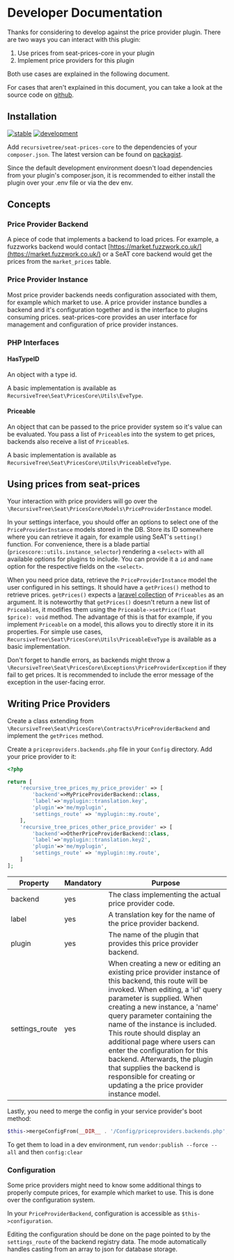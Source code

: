 # Developer Documentation

Thanks for considering to develop against the price provider plugin.
There are two ways you can interact with this plugin:

1. Use prices from seat-prices-core in your plugin
2. Implement price providers for this plugin

Both use cases are explained in the following document.

For cases that aren't explained in this document, you can take a look at the source code on 
[github](https://github.com/recursivetree/seat-prices-core).

## Installation

[![stable](https://poser.pugx.org/recursivetree/seat-prices-core/v/stable?style=flat-square)](https://packagist.org/packages/recursivetree/seat-prices-core)
[![development](https://poser.pugx.org/recursivetree/seat-prices-core/v/unstable?style=flat-square)](https://packagist.org/packages/recursivetree/seat-prices-core)

Add `recursivetree/seat-prices-core` to the dependencies of your `composer.json`. The latest version can be found on
[packagist](https://packagist.org/packages/recursivetree/seat-prices-core).

Since the default development environment doesn't load dependencies from your plugin's composer.json, it is
recommended to either install the plugin over your .env file or via the dev env.

## Concepts

### Price Provider Backend

A piece of code that implements a backend to load prices. For example, a fuzzworks backend would contact
[https://market.fuzzwork.co.uk/](https://market.fuzzwork.co.uk/) or a SeAT core backend would get the prices from
the `market_prices` table.

### Price Provider Instance

Most price provider backends needs configuration associated with them, for example which market to use. A price
provider instance bundles a backend and it's configuration together and is the interface to plugins consuming prices.
seat-prices-core provides an user interface for management and configuration of price provider instances.

### PHP Interfaces

#### HasTypeID

An object with a type id.

A basic implementation is available as `RecursiveTree\Seat\PricesCore\Utils\EveType`.

#### Priceable

An object that can be passed to the price provider system so it's value can be evaluated. You pass a list of
`Priceable`s into the system to get prices, backends also receive a list of `Priceable`s.

A basic implementation is available as `RecursiveTree\Seat\PricesCore\Utils\PriceableEveType`.

## Using prices from seat-prices

Your interaction with price providers will go over the `\RecursiveTree\Seat\PricesCore\Models\PriceProviderInstance`
model.

In your settings interface, you should offer an options to select one of the `PriceProviderInstance` models stored in
the DB. Store its ID somewhere where you can retrieve it again, for example using SeAT's `setting()` function. For
convenience, there is a blade partial (`pricescore::utils.instance_selector`) rendering a `<select>` with all available
options for plugins to include. You can provide it a `id` and `name` option for the respective fields on the `<select>`.

When you need price data, retrieve the `PriceProviderInstance` model the user configured in his settings.
It should have a `getPrices()` method to retrieve prices. `getPrices()` expects a 
[laravel collection](https://laravel.com/docs/10.x/collections) of `Priceables` as an argument. It is noteworthy that
`getPrices()` doesn't return a new list of `Priceable`s, it modifies them using the `Priceable->setPrice(float 
$price): void` method. The advantage of this is that for example, if you implement `Priceable` on a model, this allows 
you to directly store it in its properties. For simple use cases, `RecursiveTree\Seat\PricesCore\Utils\PriceableEveType`
is available as a basic implementation.

Don't forget to handle errors, as backends might throw a `\RecursiveTree\Seat\PricesCore\Exceptions\PriceProviderException`
if they fail to get prices. It is recommended to include the error message of the exception in the user-facing error.

## Writing Price Providers

Create a class extending from `\RecursiveTree\Seat\PricesCore\Contracts\PriceProviderBackend` and implement the
`getPrices` method.

Create a `priceproviders.backends.php` file in your `Config` directory. Add your price provider to it:

```php
<?php

return [
    'recursive_tree_prices_my_price_provider' => [
        'backend'=>MyPriceProviderBackend::class,
        'label'=>'myplugin::translation.key',
        'plugin'=>'me/myplugin',
        'settings_route' => 'myplugin::my.route',
    ],
    'recursive_tree_prices_other_price_provider' => [
        'backend'=>OtherPriceProviderBackend::class,
        'label'=>'myplugin::translation.key2',
        'plugin'=>'me/myplugin',
        'settings_route' => 'myplugin::my.route',
    ]
];
```

| Property       | Mandatory | Purpose                                                                                                                                                                                                                                                                                                                                                                                                                                                                                                        |
|----------------|-----------|----------------------------------------------------------------------------------------------------------------------------------------------------------------------------------------------------------------------------------------------------------------------------------------------------------------------------------------------------------------------------------------------------------------------------------------------------------------------------------------------------------------|
| backend        | yes       | The class implementing the actual price provider code.                                                                                                                                                                                                                                                                                                                                                                                                                                                         |
| label          | yes       | A translation key for the name of the price provider backend.                                                                                                                                                                                                                                                                                                                                                                                                                                                  |
| plugin         | yes       | The name of the plugin that provides this price provider backend.                                                                                                                                                                                                                                                                                                                                                                                                                                              |
| settings_route | yes       | When creating a new or editing an existing price provider instance of this backend, this route will be invoked. When editing, a 'id' query parameter is supplied. When creating a new instance, a 'name' query parameter containing the name of the instance is included. This route should display an additional page where users can enter the configuration for this backend. Afterwards, the plugin that supplies the backend is responsible for creating or updating a the price provider instance model. |

Lastly, you need to merge the config in your service provider's boot method:

```php
$this->mergeConfigFrom(__DIR__ . '/Config/priceproviders.backends.php','priceproviders.backends');
```

To get them to load in a dev environment, run `vendor:publish --force --all` and then `config:clear`

### Configuration

Some price providers might need to know some additional things to properly compute prices, for example which market
to use. This is done over the configuration system.

In your `PriceProviderBackend`, configuration is accessible as `$this->configuration`.

Editing the configuration should be done on the page pointed to by the `settings_route` of the backend registry data.
The mode automatically handles casting from an array to json for database storage.